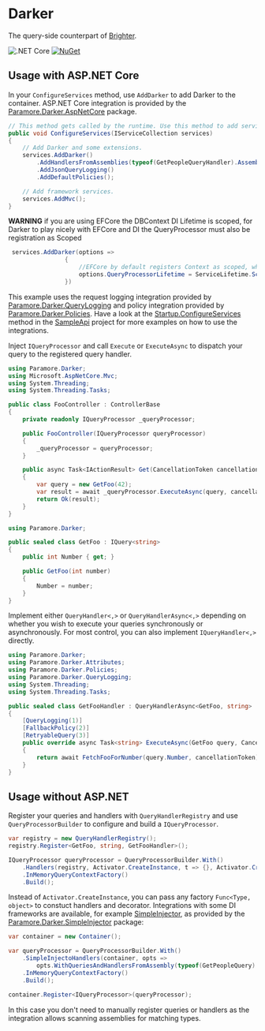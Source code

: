# Darker
The query-side counterpart of [Brighter](https://github.com/BrighterCommand/Paramore.Brighter).

![.NET Core](https://github.com/BrighterCommand/Darker/workflows/.NET%20Core/badge.svg)
[![NuGet](https://img.shields.io/nuget/v/Paramore.Darker.svg)](https://www.nuget.org/packages/Paramore.Darker)

## Usage with ASP.NET Core
In your `ConfigureServices` method, use `AddDarker` to add Darker to the container.
ASP.NET Core integration is provided by the [Paramore.Darker.AspNetCore](https://www.nuget.org/packages/Paramore.Darker.AspNetCore) package.

```csharp
// This method gets called by the runtime. Use this method to add services to the container.
public void ConfigureServices(IServiceCollection services)
{
    // Add Darker and some extensions.
    services.AddDarker()
        .AddHandlersFromAssemblies(typeof(GetPeopleQueryHandler).Assembly)
        .AddJsonQueryLogging()
        .AddDefaultPolicies();

    // Add framework services.
    services.AddMvc();
}
```
**WARNING** if you are using EFCore the DBContext DI Lifetime is scoped, for Darker to play nicely with EFCore and DI the QueryProcessor must also be registration as Scoped
```csharp
 services.AddDarker(options =>
                {
                    //EFCore by default registers Context as scoped, which forces the QueryProcessorLifetime to also be scoped
                    options.QueryProcessorLifetime = ServiceLifetime.Scoped;
                })
```

This example uses the request logging integration provided by [Paramore.Darker.QueryLogging](https://www.nuget.org/packages/Paramore.Darker.QueryLogging)
and policy integration provided by [Paramore.Darker.Policies](https://www.nuget.org/packages/Paramore.Darker.Policies).
Have a look at the [Startup.ConfigureServices](https://github.com/BrighterCommand/Darker/blob/master/samples/SampleApi/Startup.cs) method
in the [SampleApi](https://github.com/BrighterCommand/Darker/tree/master/samples/SampleApi) project for more examples on how to use the integrations.

Inject `IQueryProcessor` and call `Execute` or `ExecuteAsync` to dispatch your query to the registered query handler.

```csharp
using Paramore.Darker;
using Microsoft.AspNetCore.Mvc;
using System.Threading;
using System.Threading.Tasks;

public class FooController : ControllerBase
{
    private readonly IQueryProcessor _queryProcessor;

    public FooController(IQueryProcessor queryProcessor)
    {
        _queryProcessor = queryProcessor;
    }

    public async Task<IActionResult> Get(CancellationToken cancellationToken = default(CancellationToken))
    {
        var query = new GetFoo(42);
        var result = await _queryProcessor.ExecuteAsync(query, cancellationToken);
        return Ok(result);
    }
}
```

```csharp
using Paramore.Darker;

public sealed class GetFoo : IQuery<string>
{
    public int Number { get; }

    public GetFoo(int number)
    {
        Number = number;
    }
}
```

Implement either `QueryHandler<,>` or `QueryHandlerAsync<,>` depending on whether you wish to execute your queries synchronously or asynchronously.
For most control, you can also implement `IQueryHandler<,>` directly.

```csharp
using Paramore.Darker;
using Paramore.Darker.Attributes;
using Paramore.Darker.Policies;
using Paramore.Darker.QueryLogging;
using System.Threading;
using System.Threading.Tasks;

public sealed class GetFooHandler : QueryHandlerAsync<GetFoo, string>
{
    [QueryLogging(1)]
    [FallbackPolicy(2)]
    [RetryableQuery(3)]
    public override async Task<string> ExecuteAsync(GetFoo query, CancellationToken cancellationToken = default(CancellationToken))
    {
        return await FetchFooForNumber(query.Number, cancellationToken);
    }
}
```

## Usage without ASP.NET
Register your queries and handlers with `QueryHandlerRegistry` and use `QueryProcessorBuilder` to configure and build a `IQueryProcessor`.

```csharp
var registry = new QueryHandlerRegistry();
registry.Register<GetFoo, string, GetFooHandler>();

IQueryProcessor queryProcessor = QueryProcessorBuilder.With()
    .Handlers(registry, Activator.CreateInstance, t => {}, Activator.CreateInstance)
    .InMemoryQueryContextFactory()
    .Build();
```

Instead of `Activator.CreateInstance`, you can pass any factory `Func<Type, object>` to constuct handlers and decorator.
Integrations with some DI frameworks are available, for example [SimpleInjector](https://simpleinjector.org), as provided by the [Paramore.Darker.SimpleInjector](https://www.nuget.org/packages/Paramore.Darker.SimpleInjector) package:

```csharp
var container = new Container();

var queryProcessor = QueryProcessorBuilder.With()
    .SimpleInjectoHandlers(container, opts =>
        opts.WithQueriesAndHandlersFromAssembly(typeof(GetPeopleQuery).Assembly))
    .InMemoryQueryContextFactory()
    .Build();

container.Register<IQueryProcessor>(queryProcessor);
```

In this case you don't need to manually register queries or handlers as the integration allows scanning assemblies for matching types.
